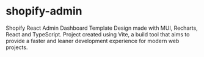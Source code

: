 # shopify-admin
Shopify React Admin Dashboard Template Design made with MUI, Recharts, React and TypeScript.
Project created using Vite, a build tool that aims to provide a faster and leaner development experience for modern web projects.
  

